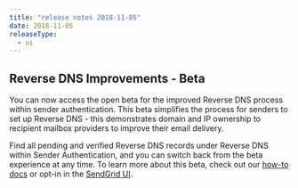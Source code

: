 ```yaml
---
title: "release notes 2018-11-05"
date: 2018-11-05
releaseType:
  - ui
---
```


## Reverse DNS Improvements - Beta

You can now access the open beta for the improved Reverse DNS process within sender authentication. This beta simplifies the process for senders to set up Reverse DNS - this demonstrates domain and IP ownership to recipient mailbox providers to improve their email delivery. 

Find all pending and verified Reverse DNS records under Reverse DNS within Sender Authentication, and you can switch back from the beta experience at any time. To learn more about this beta, check out our [how-to docs](https://sendgrid.com/docs/ui/account-and-settings/reverse-dns/) or opt-in in the [SendGrid UI](https://app.sendgrid.com/settings/sender_auth/reverse_dns/beta).
